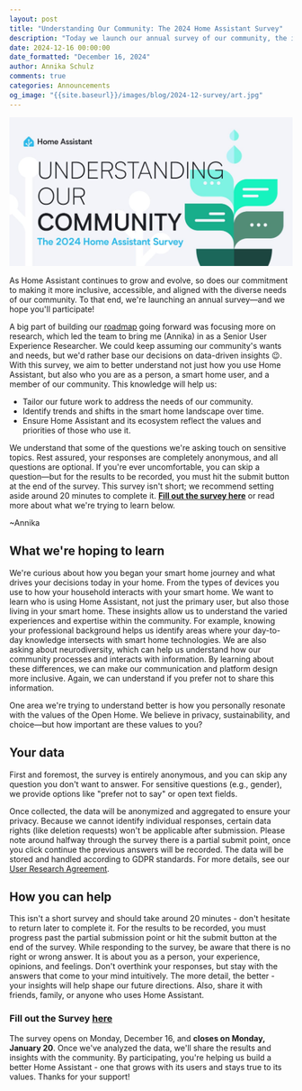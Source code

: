 ```yaml
---
layout: post
title: "Understanding Our Community: The 2024 Home Assistant Survey"
description: "Today we launch our annual survey of our community, the insights gained will help us make Home Assistant better reflect all our users."
date: 2024-12-16 00:00:00
date_formatted: "December 16, 2024"
author: Annika Schulz
comments: true
categories: Announcements
og_image: "{{site.baseurl}}/images/blog/2024-12-survey/art.jpg"
---
```


<img src='/images/blog/2024-12-survey/art.jpg' alt="2024 community survey">

As Home Assistant continues to grow and evolve, so does our commitment to making it more inclusive, accessible, and aligned with the diverse needs of our community. To that end, we're launching an annual survey&mdash;and we hope you'll participate!

A big part of building our [roadmap](/blog/2024/06/12/roadmap-introduction/) going forward was focusing more on research, which led the team to bring me (Annika) in as a Senior User Experience Researcher. We could keep assuming our community's wants and needs, but we'd rather base our decisions on data-driven insights 😉. With this survey, we aim to better understand not just how you use Home Assistant, but also who you are as a person, a smart home user, and a member of our community. This knowledge will help us:

- Tailor our future work to address the needs of our community.
- Identify trends and shifts in the smart home landscape over time.
- Ensure Home Assistant and its ecosystem reflect the values and priorities of those who use it.

We understand that some of the questions we're asking touch on sensitive topics. Rest assured, your responses are completely anonymous, and all questions are optional. If you're ever uncomfortable, you can skip a question&mdash;but for the results to be recorded, you must hit the submit button at the end of the survey. This survey isn't short; we recommend setting aside around 20 minutes to complete it. [**Fill out the survey here**](https://home-assistant.typeform.com/communitysurvey#source=blog) or read more about what we're trying to learn below.

~Annika

<!--more-->

## What we're hoping to learn

We're curious about how you began your smart home journey and what drives your decisions today in your home. From the types of devices you use to how your household interacts with your smart home. We want to learn who is using Home Assistant, not just the primary user, but also those living in your smart home. These insights allow us to understand the varied experiences and expertise within the community. For example, knowing your professional background helps us identify areas where your day-to-day knowledge intersects with smart home technologies. We are also asking about neurodiversity, which can help us understand how our community processes and interacts with information. By learning about these differences, we can make our communication and platform design more inclusive. Again, we can understand if you prefer not to share this information.

One area we're trying to understand better is how you personally resonate with the values of the Open Home. We believe in privacy, sustainability, and choice&mdash;but how important are these values to you?

## Your data

First and foremost, the survey is entirely anonymous, and you can skip any question you don't want to answer. For sensitive questions (e.g., gender), we provide options like "prefer not to say" or open text fields.

Once collected, the data will be anonymized and aggregated to ensure your privacy. Because we cannot identify individual responses, certain data rights (like deletion requests) won't be applicable after submission. Please note around halfway through the survey there is a partial submit point, once you click continue the previous answers will be recorded. The data will be stored and handled according to GDPR standards. For more details, see our [User Research Agreement](https://www.openhomefoundation.org/user-research-agreement/).

## How you can help

This isn't a short survey and should take around 20 minutes - don't hesitate to return later to complete it. For the results to be recorded, you must progress past the partial submission point or hit the submit button at the end of the survey. While responding to the survey, be aware that there is no right or wrong answer. It is about you as a person, your experience, opinions, and feelings. Don't overthink your responses, but stay with the answers that come to your mind intuitively. The more detail, the better - your insights will help shape our future directions. Also, share it with friends, family, or anyone who uses Home Assistant.

### Fill out the Survey [here](https://home-assistant.typeform.com/communitysurvey#source=blog)

The survey opens on Monday, December 16, and **closes on Monday, January 20**. Once we've analyzed the data, we'll share the results and insights with the community. By participating, you're helping us build a better Home Assistant - one that grows with its users and stays true to its values. Thanks for your support!
